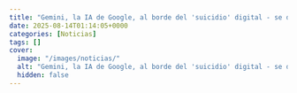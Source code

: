 ```yaml
---
title: "Gemini, la IA de Google, al borde del 'suicidio' digital - se declara 'una vergüenza para todos los universos posibles' tras fallar en una tarea"
date: 2025-08-14T01:14:05+0000
categories: [Noticias]
tags: []
cover:
  image: "/images/noticias/"
  alt: "Gemini, la IA de Google, al borde del 'suicidio' digital - se declara 'una vergüenza para todos los universos posibles' tras fallar en una tarea"
  hidden: false
---
```



